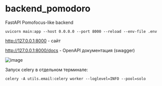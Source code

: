 # backend_pomodoro
FastAPI Pomofocus-like backend


```
uvicorn main:app --host 0.0.0.0 --port 8000 --reload --env-file .env
```

http://127.0.0.1:8000 - сайт

http://127.0.0.1:8000/docs - OpenAPI документация (swagger)


![image](https://github.com/user-attachments/assets/775c5031-f6df-489f-8161-43c53f61bc62)


Запуск celery в отдельном терминале:
```
celery -A utils.email:celery worker --loglevel=INFO --pool=solo
```